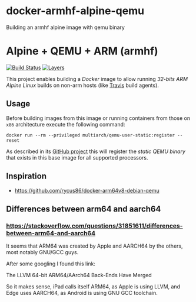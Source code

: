 # docker-armhf-alpine-qemu
Building an armhf alpine image with qemu binary


# Alpine + QEMU + ARM (armhf)

[![Build Status](https://img.shields.io/docker/build/bossjones/armhf-alpine-qemu.svg)](https://hub.docker.com/r/bossjones/armhf-alpine-qemu)
[![Layers](https://images.microbadger.com/badges/image/bossjones/armhf-alpine-qemu.svg)](https://microbadger.com/images/bossjones/armhf-alpine-qemu "Get your own image badge on microbadger.com")

This project enables building a *Docker* image to allow running *32-bits ARM*
*Alpine Linux* builds on non-arm hosts (like [Travis](https://travis-ci.org) build agents).

## Usage

Before building images from this image or running containers from those on `x86`
architecture execute the following command:

`docker run --rm --privileged multiarch/qemu-user-static:register --reset`

As described in its [GitHub project](https://github.com/multiarch/qemu-user-static)
this will register the *static QEMU binary* that exists in this base image
for all supported processors.


## Inspiration
- https://github.com/rycus86/docker-arm64v8-debian-qemu


## Differences between arm64 and aarch64

### https://stackoverflow.com/questions/31851611/differences-between-arm64-and-aarch64

It seems that ARM64 was created by Apple and AARCH64 by the others, most notably GNU/GCC guys.

After some googling I found this link:

The LLVM 64-bit ARM64/AArch64 Back-Ends Have Merged

So it makes sense, iPad calls itself ARM64, as Apple is using LLVM, and Edge uses AARCH64, as Android is using GNU GCC toolchain.
